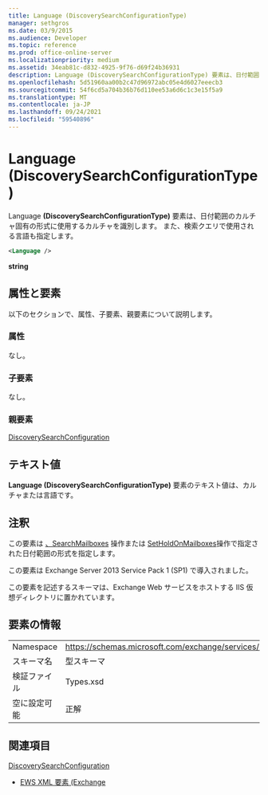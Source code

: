 ```yaml
---
title: Language (DiscoverySearchConfigurationType)
manager: sethgros
ms.date: 03/9/2015
ms.audience: Developer
ms.topic: reference
ms.prod: office-online-server
ms.localizationpriority: medium
ms.assetid: 34eab81c-d832-4925-9f76-d69f24b36931
description: Language (DiscoverySearchConfigurationType) 要素は、日付範囲のカルチャ固有の形式に使用するカルチャを識別します。 また、検索クエリで使用される言語も指定します。
ms.openlocfilehash: 5d51960aa00b2c47d96972abc05e4d6027eeecb3
ms.sourcegitcommit: 54f6cd5a704b36b76d110ee53a6d6c1c3e15f5a9
ms.translationtype: MT
ms.contentlocale: ja-JP
ms.lasthandoff: 09/24/2021
ms.locfileid: "59540896"
---
```

# <a name="language-discoverysearchconfigurationtype"></a>Language (DiscoverySearchConfigurationType)

Language **(DiscoverySearchConfigurationType)** 要素は、日付範囲のカルチャ固有の形式に使用するカルチャを識別します。 また、検索クエリで使用される言語も指定します。 
  
```XML
<Language />
```

 **string**
## <a name="attributes-and-elements"></a>属性と要素

以下のセクションで、属性、子要素、親要素について説明します。
  
### <a name="attributes"></a>属性

なし。
  
### <a name="child-elements"></a>子要素

なし。
  
### <a name="parent-elements"></a>親要素

[DiscoverySearchConfiguration](discoverysearchconfiguration.md)
  
## <a name="text-value"></a>テキスト値

**Language (DiscoverySearchConfigurationType)** 要素のテキスト値は、カルチャまたは言語です。 
  
## <a name="remarks"></a>注釈

この要素は [、SearchMailboxes](searchmailboxes-operation.md) 操作または [SetHoldOnMailboxes](setholdonmailboxes-operation.md)操作で指定された日付範囲の形式を指定します。
  
この要素は Exchange Server 2013 Service Pack 1 (SP1) で導入されました。
  
この要素を記述するスキーマは、Exchange Web サービスをホストする IIS 仮想ディレクトリに置かれています。
  
## <a name="element-information"></a>要素の情報

|||
|:-----|:-----|
|Namespace  <br/> |https://schemas.microsoft.com/exchange/services/2006/types  <br/> |
|スキーマ名  <br/> |型スキーマ  <br/> |
|検証ファイル  <br/> |Types.xsd  <br/> |
|空に設定可能  <br/> |正解  <br/> |
   
## <a name="see-also"></a>関連項目



[DiscoverySearchConfiguration](discoverysearchconfiguration.md)


- [EWS XML 要素 (Exchange](ews-xml-elements-in-exchange.md)

